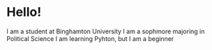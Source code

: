 # Hello!

I am a student at Binghamton University
I am a sophmore majoring in Political Science
I am learning Pyhton, but I am a beginner 

